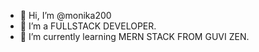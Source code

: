 - 👋 Hi, I’m @monika200
- 👀 I’m a FULLSTACK DEVELOPER.
- 🌱 I’m currently learning MERN STACK FROM GUVI ZEN.


<!---
monika200/monika200 is a ✨ special ✨ repository because its `README.md` (this file) appears on your GitHub profile.
You can click the Preview link to take a look at your changes.
--->
